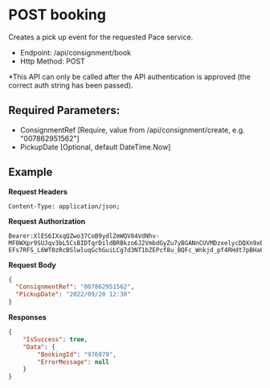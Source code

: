 # POST booking

Creates a pick up event for the requested Pace service.

- Endpoint: /api/consignment/book
- Http Method: POST

*This API can only be called after the API authentication is approved (the correct
auth string has been passed). 


## Required Parameters:
- ConsignmentRef [Require, value from /api/consignment/create, e.g. "007862951562"]
- PickupDate [Optional, default DateTime.Now]

## Example

**Request Headers**
```
Content-Type: application/json;
```

**Request Authorization**
```
Bearer:XlES6IXxqQZwo37CoB9ydlZmWQV84VdNhv-MF0WXpr9SUJqv3bL5CsBIDTqrDildBRBkzo6J2VmbdGyZu7yBGANnCUVMDzxelycDQXn9xBxqobDBAVs70nslc4C90PJ6jmtEI56U5SD8ms5c7ubKOa6DR0rLb_GTY4kXitqHPsPpCaUKckwGSIyCwGeZcAx60A50Na2CTISg5CfCGFTTAOQ6znVRLkJIb4fbbI87iYkBLDbQb2S09iFAqMc0odR9lpziU3BS5y41fZBXHwUUCEwk2-EFs7RFS_L6WT0zRcBSlwluqGchGuiLCg7d3NT1bZEPcf8u_BQFc_Wnkjd_pf4RHdt7pBHa6mgDib5ao1hugdE5z
```

**Request Body**
``` json
{
  "ConsignmentRef": "007862951562",
  "PickupDate": "2022/09/20 12:30"
}
```

**Responses**
``` json
{
    "IsSuccess": true,
    "Data": {
        "BookingId": "976079",
        "ErrorMessage": null
    }
}
```
